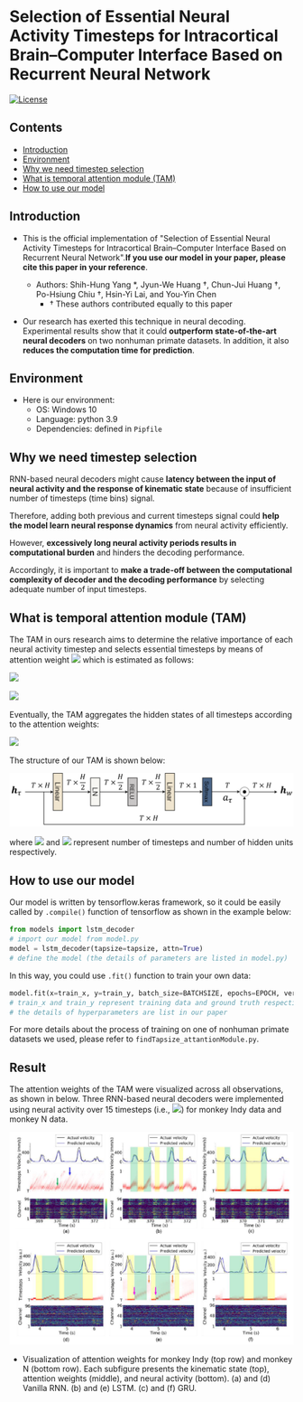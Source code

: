 # Selection of Essential Neural Activity Timesteps for Intracortical Brain–Computer Interface Based on Recurrent Neural Network

[![License](https://img.shields.io/badge/License-BSD%203--Clause-blue.svg)](https://opensource.org/licenses/BSD-3-Clause)

## Contents
* [Introduction](https://github.com/nclab-me-ncku/Temporal_Attention_LSTM#introduction)
* [Environment](https://github.com/nclab-me-ncku/Temporal_Attention_LSTM#environment)
* [Why we need timestep selection](https://github.com/nclab-me-ncku/Temporal_Attention_LSTM#why-we-need-timestep-selection)
* [What is temporal attention module (TAM)](https://github.com/nclab-me-ncku/Temporal_Attention_LSTM#what-is-temporal-attention-module-tam)
* [How to use our model](https://github.com/nclab-me-ncku/Temporal_Attention_LSTM#how-to-use-our-model)

## Introduction
* This is the official implementation of "Selection of Essential Neural Activity Timesteps for Intracortical Brain–Computer Interface Based on Recurrent Neural Network".**If you use our model in your paper, please cite this paper in your reference**.  
  * Authors: Shih-Hung Yang *, Jyun-We Huang †, Chun-Jui Huang †, Po-Hsiung Chiu †, Hsin-Yi Lai, and You-Yin Chen
    * † These authors contributed equally to this paper

* Our research has exerted this technique in neural decoding. Experimental results show that it could **outperform state-of-the-art neural decoders** on two nonhuman primate datasets. In addition, it also **reduces the computation time for prediction**.


## Environment
* Here is our environment: 
  * OS: Windows 10
  * Language: python 3.9
  * Dependencies: defined in `Pipfile`


## Why we need timestep selection

RNN-based neural decoders might cause **latency between the input of neural activity and the response of kinematic state** because of insufficient number of timesteps (time bins) signal.

Therefore, adding both previous and current timesteps signal could **help the model learn neural response dynamics** from neural activity efficiently. 

However, **excessively long neural activity periods results in computational burden** and hinders the decoding performance.  

Accordingly, it is important to **make a trade-off between the computational complexity of decoder and the decoding performance** by selecting adequate number of input timesteps.

## What is temporal attention module (TAM)

The TAM in ours research aims to determine the relative importance of each neural activity timestep and selects essential timesteps by means of attention weight <img src="https://latex.codecogs.com/png.latex?a_{\tau}"/> which is estimated as follows:  

![](https://latex.codecogs.com/png.latex?\textit{\textbf{u}}_{\tau}=\text{RELU}(\textit{\textbf{W}}\textit{\textbf{h}}_{\tau}+\textit{\textbf{b}}))
  
![](https://latex.codecogs.com/png.latex?a_{\tau}=\frac{\exp{(u^T_{\tau}v)}}{\sum^T_{\tau=1}\exp{(u^T_{\tau}v)}})

Eventually, the TAM aggregates the hidden states of all timesteps according to the attention weights:  

![](https://latex.codecogs.com/png.latex?\textit{\textbf{h}}_w=\sum^T_{\tau=1}a_{\tau}\textit{\textbf{h}}_\tau)

The structure of our TAM is shown below:

![](fig/TAM.png)

where <img src="https://latex.codecogs.com/png.latex?T"/> and <img src="https://latex.codecogs.com/png.latex?H"/> represent number of timesteps and number of hidden units respectively.

## How to use our model

Our model is written by tensorflow.keras framework, so it could be easily called by `.compile()` function of tensorflow as shown in the example below:
```py
from models import lstm_decoder 
# import our model from model.py
model = lstm_decoder(tapsize=tapsize, attn=True) 
# define the model (the details of parameters are listed in model.py)
```
In this way, you could use `.fit()` function to train your own data:
```py
model.fit(x=train_x, y=train_y, batch_size=BATCHSIZE, epochs=EPOCH, verbose=0, shuffle=True)
# train_x and train_y represent training data and ground truth respectively
# the details of hyperparameters are list in our paper
```
For more details about the process of training on one of nonhuman primate datasets we used, please refer to `findTapsize_attantionModule.py`.

## Result

The attention weights of the TAM were visualized across all observations, as shown in below. Three RNN-based neural decoders were implemented using neural activity over 15 timesteps (i.e., <img src="https://latex.codecogs.com/png.latex?T=15"/>) for monkey Indy data and monkey N data. 

![](fig/result.png)

 * Visualization of attention weights for monkey Indy (top row) and monkey N (bottom row). Each subfigure presents the kinematic state (top), attention weights (middle), and neural activity (bottom). (a) and (d) Vanilla RNN. (b) and (e) LSTM. (c) and (f) GRU.